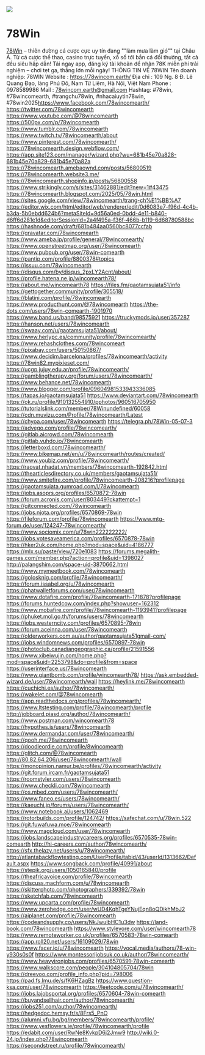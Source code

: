 ![](https://md.kif.rocks/uploads/3c411d41-d744-415b-a1f2-b6e6bc6157e7.jpg)

# 78Win

<a href="https://78wincom.earth/">78Win</a> – thiên đường cá cược cực uy tín đang ""làm mưa làm gió"" tại Châu Á. Từ cá cược thể thao, casino trực tuyến, xổ số tới bắn cá đổi thưởng, tất cả đều siêu hấp dẫn! Tải ngay app, đăng ký tài khoản để nhận 78K miễn phí trải nghiệm – chơi tẹt ga, thắng lớn mỗi ngày!
THÔNG TIN VỀ 78WIN
Tên doanh nghiệp: 78WIN
Website : https://78wincom.earth/
Địa chỉ : 109 Ng. 8 Đ. Lê Quang Đạo, làng Phú Đô, Nam Từ Liêm, Hà Nội, Việt Nam
Phone : 0978589986
Mail : 78wincom.earth@gmail.com
Hashtag: #78win, #78wincomearth, #trangchu78win, #nhacaiuytin78win, #78win2025<a href="https://www.facebook.com/78wincomearth/">https://www.facebook.com/78wincomearth/</a>
<a href="https://twitter.com/78wincomearth">https://twitter.com/78wincomearth</a>
<a href="https://www.youtube.com/@78wincomearth">https://www.youtube.com/@78wincomearth</a>
<a href="https://500px.com/p/78wincomearth">https://500px.com/p/78wincomearth</a>
<a href="https://www.tumblr.com/78wincomearth">https://www.tumblr.com/78wincomearth</a>
<a href="https://www.twitch.tv/78wincomearth/about">https://www.twitch.tv/78wincomearth/about</a>
<a href="https://www.pinterest.com/78wincomearth/">https://www.pinterest.com/78wincomearth/</a>
<a href="https://78wincomearth.design.webflow.com/">https://78wincomearth.design.webflow.com/</a>
<a href="https://app.site123.com/manager/wizard.php?wu=681b45e70a828-681b45e70a829-681b45e70a82a">https://app.site123.com/manager/wizard.php?wu=681b45e70a828-681b45e70a829-681b45e70a82a</a>
<a href="https://78wincomearth.amebaownd.com/posts/56800519">https://78wincomearth.amebaownd.com/posts/56800519</a>
<a href="https://78wincomearth.website3.me/">https://78wincomearth.website3.me/</a>
<a href="https://78wincomearth.shopinfo.jp/posts/56800558">https://78wincomearth.shopinfo.jp/posts/56800558</a>
<a href="https://www.strikingly.com/s/sites/31462881/edit?new=1#43475">https://www.strikingly.com/s/sites/31462881/edit?new=1#43475</a>
<a href="https://78wincomearth.blogspot.com/2025/05/78win.html">https://78wincomearth.blogspot.com/2025/05/78win.html</a>
<a href="https://sites.google.com/view/78wincomearth/trang-ch%E1%BB%A7">https://sites.google.com/view/78wincomearth/trang-ch%E1%BB%A7</a>
<a href="https://editor.wix.com/html/editor/web/renderer/edit/0d6083e7-f96d-4c4b-b3da-5b0ebdd624b6?metaSiteId=9d56a0ed-0bdd-4e11-b840-d6ff6d281e1d&editorSessionId=2a4f495a-f36f-466b-b119-6d68780588bc">https://editor.wix.com/html/editor/web/renderer/edit/0d6083e7-f96d-4c4b-b3da-5b0ebdd624b6?metaSiteId=9d56a0ed-0bdd-4e11-b840-d6ff6d281e1d&editorSessionId=2a4f495a-f36f-466b-b119-6d68780588bc</a>
<a href="https://hashnode.com/draft/681b484aa0560bc8077ccfab">https://hashnode.com/draft/681b484aa0560bc8077ccfab</a>
<a href="https://gravatar.com/78wincomearth">https://gravatar.com/78wincomearth</a>
<a href="https://www.ameba.jp/profile/general/78wincomearth/">https://www.ameba.jp/profile/general/78wincomearth/</a>
<a href="https://www.openstreetmap.org/user/78wincomearth">https://www.openstreetmap.org/user/78wincomearth</a>
<a href="https://www.pubpub.org/user/78win-comearth">https://www.pubpub.org/user/78win-comearth</a>
<a href="https://pantip.com/profile/8800378#topics">https://pantip.com/profile/8800378#topics</a>
<a href="https://issuu.com/78wincomearth">https://issuu.com/78wincomearth</a>
<a href="https://disqus.com/by/disqus_2pxLY2Acnt/about/">https://disqus.com/by/disqus_2pxLY2Acnt/about/</a>
<a href="https://profile.hatena.ne.jp/wincomearth78/">https://profile.hatena.ne.jp/wincomearth78/</a>
<a href="https://about.me/wincomearth78">https://about.me/wincomearth78</a>
<a href="https://files.fm/gaotamsujata51/info">https://files.fm/gaotamsujata51/info</a>
<a href="https://gettogether.community/profile/305518/">https://gettogether.community/profile/305518/</a>
<a href="https://blatini.com/profile/78wincomearth">https://blatini.com/profile/78wincomearth</a>
<a href="https://www.producthunt.com/@78wincomearth">https://www.producthunt.com/@78wincomearth</a>
<a href="https://the-dots.com/users/78win-comearth-1901970">https://the-dots.com/users/78win-comearth-1901970</a>
<a href="https://www.band.us/band/98575921">https://www.band.us/band/98575921</a>
<a href="https://truckymods.io/user/357287">https://truckymods.io/user/357287</a>
<a href="https://hanson.net/users/78wincomearth">https://hanson.net/users/78wincomearth</a>
<a href="https://swaay.com/u/gaotamsujata51/about/">https://swaay.com/u/gaotamsujata51/about/</a>
<a href="https://www.herlypc.es/community/profile/78wincomearth/">https://www.herlypc.es/community/profile/78wincomearth/</a>
<a href="https://www.rehashclothes.com/78wincomeart">https://www.rehashclothes.com/78wincomeart</a>
<a href="https://pixabay.com/users/50150867/">https://pixabay.com/users/50150867/</a>
<a href="https://www.decidim.barcelona/profiles/78wincomearth/activity">https://www.decidim.barcelona/profiles/78wincomearth/activity</a>
<a href="https://78win82.mypixieset.com/">https://78win82.mypixieset.com/</a>
<a href="https://ucgp.jujuy.edu.ar/profile/78wincomearth/">https://ucgp.jujuy.edu.ar/profile/78wincomearth/</a>
<a href="https://gamblingtherapy.org/forum/users/78wincomearth/">https://gamblingtherapy.org/forum/users/78wincomearth/</a>
<a href="https://www.behance.net/78wincomearth">https://www.behance.net/78wincomearth</a>
<a href="https://www.blogger.com/profile/09604981533943336085">https://www.blogger.com/profile/09604981533943336085</a>
<a href="https://tapas.io/gaotamsujata51">https://tapas.io/gaotamsujata51</a>
<a href="https://www.deviantart.com/78wincomearth">https://www.deviantart.com/78wincomearth</a>
<a href="https://ok.ru/profile/910132554910/pphotos/960516705950">https://ok.ru/profile/910132554910/pphotos/960516705950</a>
<a href="https://tutorialslink.com/member/78Winundefined/60058">https://tutorialslink.com/member/78Winundefined/60058</a>
<a href="https://cdn.muvizu.com/Profile/78wincomearth/Latest">https://cdn.muvizu.com/Profile/78wincomearth/Latest</a>
<a href="https://chyoa.com/user/78wincomearth">https://chyoa.com/user/78wincomearth</a>
<a href="https://telegra.ph/78Win-05-07-3">https://telegra.ph/78Win-05-07-3</a>
<a href="https://advego.com/profile/78wincomearth/">https://advego.com/profile/78wincomearth/</a>
<a href="https://gitlab.aicrowd.com/78wincomearth">https://gitlab.aicrowd.com/78wincomearth</a>
<a href="https://gitlab.vuhdo.io/78wincomearth">https://gitlab.vuhdo.io/78wincomearth</a>
<a href="https://letterboxd.com/78wincomearth/">https://letterboxd.com/78wincomearth/</a>
<a href="https://www.bikemap.net/en/u/78wincomearth/routes/created/">https://www.bikemap.net/en/u/78wincomearth/routes/created/</a>
<a href="https://www.youbiz.com/profile/78wincomearth/">https://www.youbiz.com/profile/78wincomearth/</a>
<a href="https://raovat.nhadat.vn/members/78wincomearth-192842.html">https://raovat.nhadat.vn/members/78wincomearth-192842.html</a>
<a href="https://thearticlesdirectory.co.uk/members/gaotamsujata51/">https://thearticlesdirectory.co.uk/members/gaotamsujata51/</a>
<a href="https://www.smitefire.com/profile/78wincomearth-208216?profilepage">https://www.smitefire.com/profile/78wincomearth-208216?profilepage</a>
<a href="https://gaotamsujata.gumroad.com/l/78wincomearth">https://gaotamsujata.gumroad.com/l/78wincomearth</a>
<a href="https://jobs.asoprs.org/profiles/6570872-78win">https://jobs.asoprs.org/profiles/6570872-78win</a>
<a href="https://forum.acronis.com/user/803449?ckattempt=1">https://forum.acronis.com/user/803449?ckattempt=1</a>
<a href="https://gitconnected.com/78wincomearth">https://gitconnected.com/78wincomearth</a>
<a href="https://jobs.njota.org/profiles/6570869-78win">https://jobs.njota.org/profiles/6570869-78win</a>
<a href="https://fileforum.com/profile/78wincomearth">https://fileforum.com/profile/78wincomearth</a>
<a href="https://www.mtg-forum.de/user/124247-78wincomearth/">https://www.mtg-forum.de/user/124247-78wincomearth/</a>
<a href="https://www.sociomix.com/u/78win222222222/">https://www.sociomix.com/u/78win222222222/</a>
<a href="https://jobs.votesaveamerica.com/profiles/6570878-78win">https://jobs.votesaveamerica.com/profiles/6570878-78win</a>
<a href="https://hker2uk.com/home.php?mod=space&uid=4186777">https://hker2uk.com/home.php?mod=space&uid=4186777</a>
<a href="https://mlx.su/paste/view/720e1083">https://mlx.su/paste/view/720e1083</a>
<a href="https://forums.megalith-games.com/member.php?action=profile&uid=1398027">https://forums.megalith-games.com/member.php?action=profile&uid=1398027</a>
<a href="http://palangshim.com/space-uid-3870662.html">http://palangshim.com/space-uid-3870662.html</a>
<a href="https://www.mymeetbook.com/78wincomearth">https://www.mymeetbook.com/78wincomearth</a>
<a href="https://golosknig.com/profile/78wincomearth/">https://golosknig.com/profile/78wincomearth/</a>
<a href="https://forum.issabel.org/u/78wincomearth">https://forum.issabel.org/u/78wincomearth</a>
<a href="https://phatwalletforums.com/user/78wincomearth">https://phatwalletforums.com/user/78wincomearth</a>
<a href="https://www.dotafire.com/profile/78wincomearth-171878?profilepage">https://www.dotafire.com/profile/78wincomearth-171878?profilepage</a>
<a href="https://forums.huntedcow.com/index.php?showuser=162312">https://forums.huntedcow.com/index.php?showuser=162312</a>
<a href="https://www.mobafire.com/profile/78wincomearth-1193941?profilepage">https://www.mobafire.com/profile/78wincomearth-1193941?profilepage</a>
<a href="https://phuket.mol.go.th/forums/users/78wincomearth">https://phuket.mol.go.th/forums/users/78wincomearth</a>
<a href="https://jobs.westerncity.com/profiles/6570895-78win">https://jobs.westerncity.com/profiles/6570895-78win</a>
<a href="https://forum.aceinna.com/user/78wincomearth">https://forum.aceinna.com/user/78wincomearth</a>
<a href="https://olderworkers.com.au/author/gaotamsujata51gmail-com/">https://olderworkers.com.au/author/gaotamsujata51gmail-com/</a>
<a href="https://jobs.windomnews.com/profiles/6570897-78win">https://jobs.windomnews.com/profiles/6570897-78win</a>
<a href="https://photoclub.canadiangeographic.ca/profile/21591556">https://photoclub.canadiangeographic.ca/profile/21591556</a>
<a href="https://www.xibeiwujin.com/home.php?mod=space&uid=2253798&do=profile&from=space">https://www.xibeiwujin.com/home.php?mod=space&uid=2253798&do=profile&from=space</a>
<a href="https://userinterface.us/78wincomearth">https://userinterface.us/78wincomearth</a>
<a href="https://www.giantbomb.com/profile/wincomearth78/">https://www.giantbomb.com/profile/wincomearth78/</a>
<a href="https://ask.embedded-wizard.de/user/78wincomearth/wall">https://ask.embedded-wizard.de/user/78wincomearth/wall</a>
<a href="https://heylink.me/78wincomearth">https://heylink.me/78wincomearth</a>
<a href="https://cuchichi.es/author/78wincomearth/">https://cuchichi.es/author/78wincomearth/</a>
<a href="https://wakelet.com/@78wincomearth">https://wakelet.com/@78wincomearth</a>
<a href="https://app.readthedocs.org/profiles/78wincomearth/">https://app.readthedocs.org/profiles/78wincomearth/</a>
<a href="https://www.ltstesting.com/profile/78wincomearth/profile">https://www.ltstesting.com/profile/78wincomearth/profile</a>
<a href="http://jobboard.piasd.org/author/78wincomearth/">http://jobboard.piasd.org/author/78wincomearth/</a>
<a href="https://www.postman.com/wincomearth78">https://www.postman.com/wincomearth78</a>
<a href="https://hypothes.is/users/78wincomearth">https://hypothes.is/users/78wincomearth</a>
<a href="https://www.dermandar.com/user/78wincomearth/">https://www.dermandar.com/user/78wincomearth/</a>
<a href="https://qooh.me/78wincomearth">https://qooh.me/78wincomearth</a>
<a href="https://doodleordie.com/profile/8wincomearth">https://doodleordie.com/profile/8wincomearth</a>
<a href="https://glitch.com/@78wincomearth">https://glitch.com/@78wincomearth</a>
<a href="http://80.82.64.206/user/78wincomearth/wall">http://80.82.64.206/user/78wincomearth/wall</a>
<a href="https://monopinion.namur.be/profiles/78wincomearth/activity">https://monopinion.namur.be/profiles/78wincomearth/activity</a>
<a href="https://git.forum.ircam.fr/gaotamsujata51">https://git.forum.ircam.fr/gaotamsujata51</a>
<a href="https://roomstyler.com/users/78wincomearth">https://roomstyler.com/users/78wincomearth</a>
<a href="https://www.checkli.com/78wincomearth">https://www.checkli.com/78wincomearth</a>
<a href="https://os.mbed.com/users/78wincomearth/">https://os.mbed.com/users/78wincomearth/</a>
<a href="https://www.faneo.es/users/78wincomearth/">https://www.faneo.es/users/78wincomearth/</a>
<a href="https://kaeuchi.jp/forums/users/78wincomearth/">https://kaeuchi.jp/forums/users/78wincomearth/</a>
<a href="https://www.notebook.ai/users/1062469">https://www.notebook.ai/users/1062469</a>
<a href="https://rotorbuilds.com/profile/124742/">https://rotorbuilds.com/profile/124742/</a>
<a href="https://safechat.com/u/78win.522">https://safechat.com/u/78win.522</a>
<a href="https://git.fuwafuwa.moe/78wincomearth">https://git.fuwafuwa.moe/78wincomearth</a>
<a href="https://www.magcloud.com/user/78wincomearth">https://www.magcloud.com/user/78wincomearth</a>
<a href="https://jobs.landscapeindustrycareers.org/profiles/6570535-78win-comearth">https://jobs.landscapeindustrycareers.org/profiles/6570535-78win-comearth</a>
<a href="http://hi-careers.com/author/78wincomearth/">http://hi-careers.com/author/78wincomearth/</a>
<a href="https://sfx.thelazy.net/users/u/78wincomearth/">https://sfx.thelazy.net/users/u/78wincomearth/</a>
<a href="http://atlantabackflowtesting.com/UserProfile/tabid/43/userId/1313662/Default.aspx">http://atlantabackflowtesting.com/UserProfile/tabid/43/userId/1313662/Default.aspx</a>
<a href="https://www.songback.com/profile/40991/about">https://www.songback.com/profile/40991/about</a>
<a href="https://stepik.org/users/1050165840/profile">https://stepik.org/users/1050165840/profile</a>
<a href="https://theafricavoice.com/profile/78wincomearth">https://theafricavoice.com/profile/78wincomearth</a>
<a href="https://discuss.machform.com/u/78wincomearth">https://discuss.machform.com/u/78wincomearth</a>
<a href="https://skitterphoto.com/photographers/339392/78win">https://skitterphoto.com/photographers/339392/78win</a>
<a href="https://sketchfab.com/78wincomearth">https://sketchfab.com/78wincomearth</a>
<a href="https://www.upcarta.com/profile/78wincomearth">https://www.upcarta.com/profile/78wincomearth</a>
<a href="https://www.zerohedge.com/user/wUD4KqhTgeYNujEqn8oQDikhMbJ2">https://www.zerohedge.com/user/wUD4KqhTgeYNujEqn8oQDikhMbJ2</a>
<a href="https://aiplanet.com/profile/78wincomearth">https://aiplanet.com/profile/78wincomearth</a>
<a href="https://codeandsupply.co/users/NkJwuibHC1u3dw">https://codeandsupply.co/users/NkJwuibHC1u3dw</a>
<a href="https://land-book.com/78wincomearth">https://land-book.com/78wincomearth</a>
<a href="https://www.stylevore.com/user/wincomearth78">https://www.stylevore.com/user/wincomearth78</a>
<a href="https://www.remoteworker.co.uk/profiles/6570583-78win-comearth">https://www.remoteworker.co.uk/profiles/6570583-78win-comearth</a>
<a href="https://app.roll20.net/users/16109029/78win">https://app.roll20.net/users/16109029/78win</a>
<a href="https://www.facer.io/u/78wincomearth">https://www.facer.io/u/78wincomearth</a>
<a href="https://vocal.media/authors/78-win-y930s0s0f">https://vocal.media/authors/78-win-y930s0s0f</a>
<a href="https://www.montessorijobsuk.co.uk/author/78wincomearth/">https://www.montessorijobsuk.co.uk/author/78wincomearth/</a>
<a href="https://www.heavyironjobs.com/profiles/6570591-78win-comearth">https://www.heavyironjobs.com/profiles/6570591-78win-comearth</a>
<a href="https://www.walkscore.com/people/304104805704/78win">https://www.walkscore.com/people/304104805704/78win</a>
<a href="https://dreevoo.com/profile_info.php?pid=798006">https://dreevoo.com/profile_info.php?pid=798006</a>
<a href="https://pad.fs.lmu.de/s/fK6HZagBz">https://pad.fs.lmu.de/s/fK6HZagBz</a>
<a href="https://www.question-ksa.com/user/78wincomearth">https://www.question-ksa.com/user/78wincomearth</a>
<a href="https://leetcode.com/u/78wincomearth/">https://leetcode.com/u/78wincomearth/</a>
<a href="https://jobs.lajobsportal.org/profiles/6570604-78win-comearth">https://jobs.lajobsportal.org/profiles/6570604-78win-comearth</a>
<a href="https://buyandsellhair.com/author/78wincomearth/">https://buyandsellhair.com/author/78wincomearth/</a>
<a href="https://jobs251.com/author/78wincomearth/">https://jobs251.com/author/78wincomearth/</a>
<a href="https://hedgedoc.hemsy.fr/s/8Frs5_PnO">https://hedgedoc.hemsy.fr/s/8Frs5_PnO</a>
<a href="https://alumni.vfu.bg/bg/members/78wincomearth/profile/">https://alumni.vfu.bg/bg/members/78wincomearth/profile/</a>
<a href="https://www.yesflowers.ie/profile/78wincomearth/profile">https://www.yesflowers.ie/profile/78wincomearth/profile</a>
<a href="https://edabit.com/user/RwNe8KvkpD6j2Jmw9">https://edabit.com/user/RwNe8KvkpD6j2Jmw9</a>
<a href="http://wiki.0-24.jp/index.php?78wincomearth">http://wiki.0-24.jp/index.php?78wincomearth</a>
<a href="https://secondstreet.ru/profile/78wincomearth/">https://secondstreet.ru/profile/78wincomearth/</a>
